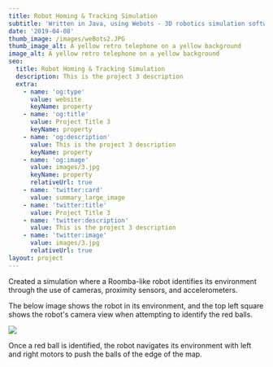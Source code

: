 ```yaml
---
title: Robot Homing & Tracking Simulation
subtitle: 'Written in Java, using Webots - 3D robotics simulation software'
date: '2019-04-08'
thumb_image: /images/weBots2.JPG
thumb_image_alt: A yellow retro telephone on a yellow background
image_alt: A yellow retro telephone on a yellow background
seo:
  title: Robot Homing & Tracking Simulation
  description: This is the project 3 description
  extra:
    - name: 'og:type'
      value: website
      keyName: property
    - name: 'og:title'
      value: Project Title 3
      keyName: property
    - name: 'og:description'
      value: This is the project 3 description
      keyName: property
    - name: 'og:image'
      value: images/3.jpg
      keyName: property
      relativeUrl: true
    - name: 'twitter:card'
      value: summary_large_image
    - name: 'twitter:title'
      value: Project Title 3
    - name: 'twitter:description'
      value: This is the project 3 description
    - name: 'twitter:image'
      value: images/3.jpg
      relativeUrl: true
layout: project
---
```

Created a simulation where a Roomba-like robot identifies its environment through the use of cameras, proximity sensors, and accelerometers.

The below image shows the robot in its environment, and the top left square shows the robot's camera view when attempting to identify the red balls.  

![](/images/weBots-0c989424.JPG)

Once a red ball is identified, the robot navigates its environment with left and right motors to push the balls of the edge of the map.
